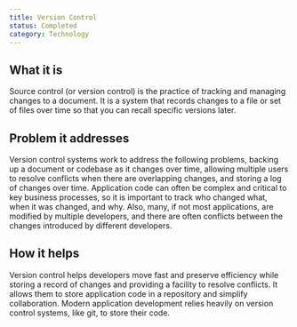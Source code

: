 ```yaml
---
title: Version Control
status: Completed
category: Technology
---
```


## What it is

Source control (or version control) is the practice of tracking and managing changes to a document. It is a system that records changes to a file or set of files over time so that you can recall specific versions later. 

## Problem it addresses

Version control systems work to address the following problems, backing up a document or codebase as it changes over time, allowing multiple users to resolve conflicts when there are overlapping changes, and storing a log of changes over time. Application code can often be complex and critical to key business processes, so it is important to track who changed what, when it was changed, and why. Also, many, if not most applications, are modified by multiple developers, and there are often conflicts between the changes introduced by different developers.

## How it helps

Version control helps developers move fast and preserve efficiency while storing a record of changes and providing a facility to resolve conflicts. It allows them to store application code in a repository and simplify collaboration. Modern application development relies heavily on version control systems, like git, to store their code.
